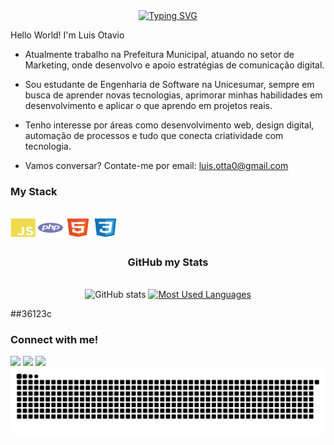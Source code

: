 <div align="center">
  <a href="https://git.io/typing-svg">
    <img src="https://readme-typing-svg.demolab.com?font=Fira+Code&weight=500&size=22&pause=1000&color=FF00F6&center=true&vCenter=true&random=false&width=524&lines=%E2%8A%B9+Hello!+Welcome+to+my+profile!+%CB%99%E1%B5%95%CB%99+%E2%8A%B9+" alt="Typing SVG">
  </a>
</div>


Hello World! I'm Luis Otavio

- Atualmente trabalho na Prefeitura Municipal, atuando no setor de Marketing, onde desenvolvo e apoio estratégias de comunicação digital.

- Sou estudante de Engenharia de Software na Unicesumar, sempre em busca de aprender novas tecnologias, aprimorar minhas habilidades em desenvolvimento e aplicar o que aprendo em projetos reais.

- Tenho interesse por áreas como desenvolvimento web, design digital, automação de processos e tudo que conecta criatividade com tecnologia.

- Vamos conversar? Contate-me por email: luis.otta0@gmail.com


<h3 align="left">My Stack </h3>

<div style="display: inline_block"><br>
 <img align="center" alt="Luis-Js" height="30" width="40" src="https://raw.githubusercontent.com/devicons/devicon/master/icons/javascript/javascript-plain.svg">
 <img align="center" alt="Luis-Ts" height="30" width="40" src="https://raw.githubusercontent.com/devicons/devicon/master/icons/php/php-plain.svg">
 <img align="center" alt="Luis-HTML" height="30" width="40" src="https://raw.githubusercontent.com/devicons/devicon/master/icons/html5/html5-original.svg">
 <img align="center" alt="Luis-CSS" height="30" width="40" src="https://raw.githubusercontent.com/devicons/devicon/master/icons/css3/css3-original.svg">
</div>

##

<div style="text-align: center;" align="center">
  <h3> GitHub my Stats </h3>
  <br>
  <img src="https://github-readme-stats-git-masterrstaa-rickstaa.vercel.app/api?username=LuisTNS&hide_title=true&show_icons=true&include_all_commits=false&count_private=true&line_height=25&hide=issues&bg_color=010118&title_color=FF00F6&text_color=FFF&border_radius=3&border_color=F2F2F2&icon_color=FF00F6&theme=jolly" alt="GitHub stats">

  <a href="https://github.com/LuisTNS/github-readme-stats">
    <img src="https://github-readme-stats-git-masterrstaa-rickstaa.vercel.app/api/top-langs/?username=LuisTNS&line_height=10&card_width=290&layout=compact&hide_title=false&count_private=true&langs_count=4&show_icons=true&title_color=FF00F6&hide=html,scss,less&bg_color=000&text_color=8B8B8B&border_radius=3&border_color=561760&count_private=true" alt="Most Used Languages">
  </a>
</div>

##36123c

<img align="right" alt="" height="190px" src="./src/study.gif">

<h3 align="left">Connect with me!</h3>
<div> 
 <a href="https://instagram.com/luii_zin" target="_blank"><img src="https://img.shields.io/badge/-Instagram-%23E4405F?style=for-the-badge&logo=instagram&logoColor=white" target="_blank"></a>
 <a href = "mailto:luis.otta0@gmail.com"><img src="https://img.shields.io/badge/-Gmail-%23333?style=for-the-badge&logo=gmail&logoColor=white" target="_blank"></a>
 <a href="https://www.linkedin.com/in/luis-otaviostn" target="_blank"><img src="https://img.shields.io/badge/-LinkedIn-%230077B5?style=for-the-badge&logo=linkedin&logoColor=white" target="_blank"></a> 
 
</div>

<picture align="center">
  <source media="(prefers-color-scheme: dark)" srcset="https://raw.githubusercontent.com/LuisTNS/LuisTNS/output/github-contribution-grid-snake-dark.svg">
  <source media="(prefers-color-scheme: light)" srcset="https://raw.githubusercontent.com/LuisTNS/LuisTNS/output/github-contribution-grid-snake-dark.svg">
  <img align="center" alt="github contribution grid snake animation" src="https://raw.githubusercontent.com/LuisTNS/LuisTNS/output/github-contribution-grid-snake.svg">
</picture>

